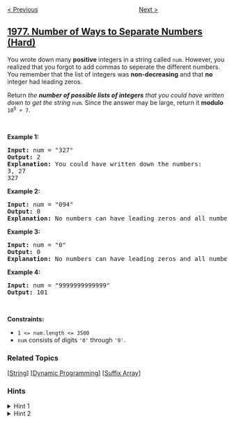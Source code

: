 <!--|This file generated by command(leetcode description); DO NOT EDIT.    |-->
<!--+----------------------------------------------------------------------+-->
<!--|@author    awesee <openset.wang@gmail.com>                           |-->
<!--|@link      https://github.com/awesee                                 |-->
<!--|@home      https://github.com/awesee/leetcode                        |-->
<!--+----------------------------------------------------------------------+-->

[< Previous](../number-of-ways-to-arrive-at-destination "Number of Ways to Arrive at Destination")
　　　　　　　　　　　　　　　　
[Next >](../employees-whose-manager-left-the-company "Employees Whose Manager Left the Company")

## [1977. Number of Ways to Separate Numbers (Hard)](https://leetcode.com/problems/number-of-ways-to-separate-numbers "划分数字的方案数")

<p>You wrote down many <strong>positive</strong> integers in a string called <code>num</code>. However, you realized that you forgot to add commas to seperate the different numbers. You remember that the list of integers was <strong>non-decreasing</strong> and that <strong>no</strong> integer had leading zeros.</p>

<p>Return <em>the <strong>number of possible lists of integers</strong> that you could have written down to get the string </em><code>num</code>. Since the answer may be large, return it <strong>modulo</strong> <code>10<sup>9</sup> + 7</code>.</p>

<p>&nbsp;</p>
<p><strong>Example 1:</strong></p>

<pre>
<strong>Input:</strong> num = &quot;327&quot;
<strong>Output:</strong> 2
<strong>Explanation:</strong>&nbsp;You could have written down the numbers:
3, 27
327
</pre>

<p><strong>Example 2:</strong></p>

<pre>
<strong>Input:</strong> num = &quot;094&quot;
<strong>Output:</strong> 0
<strong>Explanation:</strong>&nbsp;No numbers can have leading zeros and all numbers must be positive.
</pre>

<p><strong>Example 3:</strong></p>

<pre>
<strong>Input:</strong> num = &quot;0&quot;
<strong>Output:</strong> 0
<strong>Explanation:</strong>&nbsp;No numbers can have leading zeros and all numbers must be positive.
</pre>

<p><strong>Example 4:</strong></p>

<pre>
<strong>Input:</strong> num = &quot;9999999999999&quot;
<strong>Output:</strong> 101
</pre>

<p>&nbsp;</p>
<p><strong>Constraints:</strong></p>

<ul>
	<li><code>1 &lt;= num.length &lt;= 3500</code></li>
	<li><code>num</code> consists of digits <code>&#39;0&#39;</code> through <code>&#39;9&#39;</code>.</li>
</ul>

### Related Topics
  [[String](../../tag/string/README.md)]
  [[Dynamic Programming](../../tag/dynamic-programming/README.md)]
  [[Suffix Array](../../tag/suffix-array/README.md)]

### Hints
<details>
<summary>Hint 1</summary>
If we know the current number has d digits, how many digits can the previous number have?
</details>

<details>
<summary>Hint 2</summary>
Is there a quick way of calculating the number of possibilities for the previous number if we know that it must have less than or equal to d digits? Try to do some pre-processing.
</details>
